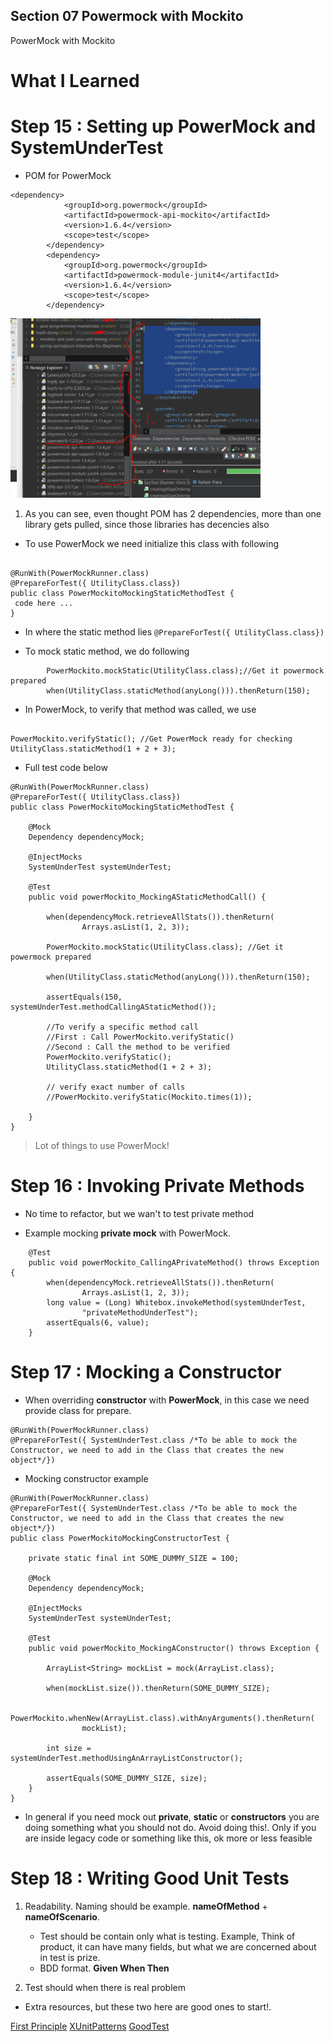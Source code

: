 
## Section 07 Powermock with Mockito

PowerMock with Mockito

# What I Learned

# Step 15 : Setting up PowerMock and SystemUnderTest

- POM for PowerMock

```
<dependency>
			<groupId>org.powermock</groupId>
			<artifactId>powermock-api-mockito</artifactId>
			<version>1.6.4</version>
			<scope>test</scope>
		</dependency>
		<dependency>
			<groupId>org.powermock</groupId>
			<artifactId>powermock-module-junit4</artifactId>
			<version>1.6.4</version>
			<scope>test</scope>
		</dependency>
```

<img src="mavenDependency.PNG" alt="alt text" width="400"/>

1. As you can see, even thought POM has 2 dependencies, more than one library gets pulled, since those libraries has decencies also

- To use PowerMock we need initialize this class with following

```

@RunWith(PowerMockRunner.class)
@PrepareForTest({ UtilityClass.class})
public class PowerMockitoMockingStaticMethodTest {
 code here ...
}

```
- In where the static method lies  `@PrepareForTest({ UtilityClass.class})`

- To mock static method, we do following

```
		PowerMockito.mockStatic(UtilityClass.class);//Get it powermock prepared
		when(UtilityClass.staticMethod(anyLong())).thenReturn(150);
```

- In PowerMock, to verify that method was called, we use

```

PowerMockito.verifyStatic(); //Get PowerMock ready for checking
UtilityClass.staticMethod(1 + 2 + 3);

```

- Full test code below

```
@RunWith(PowerMockRunner.class)
@PrepareForTest({ UtilityClass.class})
public class PowerMockitoMockingStaticMethodTest {

	@Mock
	Dependency dependencyMock;

	@InjectMocks
	SystemUnderTest systemUnderTest;

	@Test
	public void powerMockito_MockingAStaticMethodCall() {

		when(dependencyMock.retrieveAllStats()).thenReturn(
				Arrays.asList(1, 2, 3));

		PowerMockito.mockStatic(UtilityClass.class); //Get it powermock prepared

		when(UtilityClass.staticMethod(anyLong())).thenReturn(150);

		assertEquals(150, systemUnderTest.methodCallingAStaticMethod());

		//To verify a specific method call
		//First : Call PowerMockito.verifyStatic() 
		//Second : Call the method to be verified
		PowerMockito.verifyStatic();
		UtilityClass.staticMethod(1 + 2 + 3);

		// verify exact number of calls
		//PowerMockito.verifyStatic(Mockito.times(1));

	}
}
```

> Lot of things to use PowerMock!

# Step 16 : Invoking Private Methods

- No time to refactor, but we wan't to test private method

- Example mocking **private mock** with PowerMock.

```
	@Test
	public void powerMockito_CallingAPrivateMethod() throws Exception {
		when(dependencyMock.retrieveAllStats()).thenReturn(
				Arrays.asList(1, 2, 3));
		long value = (Long) Whitebox.invokeMethod(systemUnderTest,
				"privateMethodUnderTest");
		assertEquals(6, value);
	}
```

# Step 17 : Mocking a Constructor


- When overriding **constructor** with **PowerMock**, in this case we need provide class for prepare.

```
@RunWith(PowerMockRunner.class)
@PrepareForTest({ SystemUnderTest.class /*To be able to mock the Constructor, we need to add in the Class that creates the new object*/})
```

- Mocking constructor example

```
@RunWith(PowerMockRunner.class)
@PrepareForTest({ SystemUnderTest.class /*To be able to mock the Constructor, we need to add in the Class that creates the new object*/})
public class PowerMockitoMockingConstructorTest {

	private static final int SOME_DUMMY_SIZE = 100;

	@Mock
	Dependency dependencyMock;

	@InjectMocks
	SystemUnderTest systemUnderTest;

	@Test
	public void powerMockito_MockingAConstructor() throws Exception {

		ArrayList<String> mockList = mock(ArrayList.class);

		when(mockList.size()).thenReturn(SOME_DUMMY_SIZE);

		PowerMockito.whenNew(ArrayList.class).withAnyArguments().thenReturn(
				mockList);

		int size = systemUnderTest.methodUsingAnArrayListConstructor();

		assertEquals(SOME_DUMMY_SIZE, size);
	}
} 
```

- In general if you need mock out **private**, **static** or **constructors** you are doing something what you should not do. Avoid doing this!. Only if you are inside legacy code or something like this, ok more or less feasible

# Step 18 : Writing Good Unit Tests

1. Readability. Naming should be example. **nameOfMethod** + **nameOfScenario**.
	- Test should be contain only what is testing. Example, Think of product, it can have many fields, but what we are concerned about in test is prize. 
	- BDD format. **Given When Then**

2. Test should when there is real problem


- Extra resources, but these two here are good ones to start!.

[First Principle](https://pragprog.com/magazines/2012-01/unit-tests-are-first)
[XUnitPatterns](http://xunitpatterns.com)
[GoodTest](https://github.com/mockito/mockito/wiki/How-to-write-good-tests)
